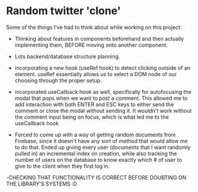 # Random twitter 'clone'

Some of the things I've had to think about while working on this project:

- Thinking about features in components beforehand and then actually implementing them, BEFORE moving onto another component.
- Lots backend/database structure planning.
- incorporating a new hook (useRef hook) to detect clicking outside of an element. useRef essentially allows us to select a DOM node of our choosing
  through the proper setup.
- incorporated useCallback hook as well, specifically for autofocusing the modal that pops when we want to post a comment. This allowed me to add interaction with both ENTER and ESC keys to either send the comment or close the modal without sending it. It wouldn't work without the comment input being on focus, which is what led me to the useCallback hook

- Forced to come up with a way of getting random documents from Firebase, since it doesn't have any sort of method that would allow me to do that. Ended up giving every user (documents that I want randomly pulled in) an incremental index on creation, while also tracking the number of users on the database to know exactly which # of user to give to the client when they first log in.

-CHECKING THAT FUNCTIONALITY IS CORRECT BEFORE DOUBTING ON THE LIBRARY'S SYSTEMS :D
